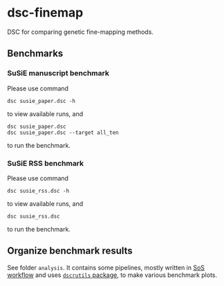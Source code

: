 # dsc-finemap
DSC for comparing genetic fine-mapping methods.

## Benchmarks

### SuSiE manuscript benchmark

Please use command 

```
dsc susie_paper.dsc -h
```

to view available runs, and 

```
dsc susie_paper.dsc
dsc susie_paper.dsc --target all_ten
```

to run the benchmark.

### SuSiE RSS benchmark

Please use command 

```
dsc susie_rss.dsc -h
```

to view available runs, and 

```
dsc susie_rss.dsc
```

to run the benchmark.

## Organize benchmark results

See folder `analysis`. It contains some pipelines, mostly written in [SoS workflow](https://vatlab.github.io/sos-docs/workflow.html#content) and uses [`dscrutils` package](https://github.com/stephenslab/dsc/tree/master/dscrutils), to make various benchmark plots.